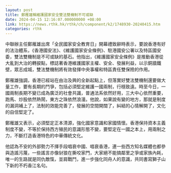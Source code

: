 ```yaml
---
layout: post
title: 鄭雁雄稱維護國家安全雙法雙機制不可或缺
date: 2024-04-15 12:16:07.000000000 +08:00
link: https://news.rthk.hk/rthk/ch/component/k2/1748930-20240415.htm
categories: rthk
---
```


中聯辦主任鄭雁雄出席「全民國家安全教育日」開幕禮致辭時表示，要說香港有好的法治體系，《香港國安法》、《維護國家安全條例》、駐港國安公署以及特區國安委，雙法雙機制是不可或缺的基石。他指出，《維護國家安全條例》是推動香港從大亂到大治的轉捩點，標誌著香港維護國家主權、安全、發展利益，以示銅牆鐵壁，眾志成城，雙法雙機制將有效發揮中央事權和特區責任雙保險的作用。

鄭雁雄強調，香港已經站在由治及興的全新起點上，但落實好雙法雙機制還要做大量工作，要有長期的鬥爭，包括必須堅定維護一國兩制，行穩致遠。時至今日，一國兩制長期不變已成為廣泛的社會共識，普通法系依然好用，三大中心依然重要，跑馬、炒股依然熱鬧，東方之珠依然浪漫。他說，如果說有變的地方，那就是制度的漏洞補上了，法制的效能完善了，發展的空間開闊了，糾結的心情解開了，文化的自信堅定了。

鄭雁雄又表示，必須堅定正本清源，強化國家意識和家國情懷。香港保持資本主義制度不變，不等於保持西方殖民的意識形態不變，要堅定在一國之本上，用兩制之力，不斷打造香港特色的中華傳統文化。

他認為不安的外部勢力不擇手段唱衰中國、唱衰香港，連一些西方知名媒體也都參與造謠污蔑，一些謠言亦像豺狼在撕咬家門，大家絕不能搞鄰里之爭或家族內耗，唯一的生路就是同仇敵愾，並肩戰鬥，進一步強化同舟人的意識，共同書寫獅子山下新的不朽香江名句。

